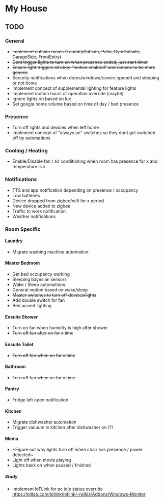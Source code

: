 # My House


## TODO

### General
* ~~Implement outside rooms (LaundryOutside, Patio, GymOutside, GarageSide, FrontEntry)~~
* ~~Dont trigger lights to turn on when presence ended, just start timer~~
* ~~Ensure light triggers all obey "motion enabled" and rename to be more generic~~
* Security notifications when doors/windows/covers opened and sleeping or not home
* Implement concept of supplemental lighting for feature lights
* Implement motion hours of operation override (maybe)
* Ignore lights on based on lux
* Set google home volume based on time of day / bed presence

### Presence
* Turn off lights and devices when left home
* Implement concept of "always on" switches so they dont get switched off by automations

### Cooling / Heating
* Enable/Disable fan / air conditioning when room has presence for x and temperature is x

### Notifications
* TTS and app notification depending on presence / occupancy
* Low batteries
* Device dropped from zigbee/wifi for x period
* New device added to zigbee 
* Traffic to work notification
* Weather notifications

### Room Specific

#### Laundry
* Migrate washing machine automation

#### Master Bedroom
* Get bed occupancy working
* Sleeping bayesian sensors
* Wake / Sleep automations
* General motion based on wake/sleep
* ~~Master switches to turn off devices/lights~~
* Add double switch for fan
* Bed accent lighting

#### Ensuite Shower
* Turn on fan when humidity is high after shower
* ~~Turn off fan after on for x time~~

#### Ensuite Toilet
* ~~Turn off fan when on for x time~~

#### Bathroom
* ~~Turn off fan when on for x time~~

#### Pantry
* Fridge left open notification

#### Kitchen
* Migrate dishwasher automation
* Trigger vacuum in kitchen after dishwasher on (?)

#### Media
* ~Figure out why lights turn off when chair has presence / power detected~
* Light off when movie playing
* Lights back on when paused / finished

##### Study
* Implement IoTLink for pc idle status override https://gitlab.com/iotlink/iotlink/-/wikis/Addons/Windows-Monitor
